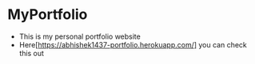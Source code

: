 # MyPortfolio
* This is my personal portfolio website
* Here[https://abhishek1437-portfolio.herokuapp.com/] you can check this out
